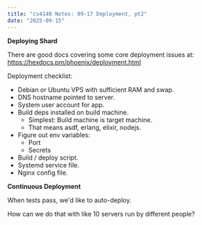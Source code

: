 ```yaml
---
title: "cs4140 Notes: 09-17 Deployment, pt2"
date: "2025-09-15"
---
```


**Deploying Shard**

There are good docs covering some core deployment issues at:
https://hexdocs.pm/phoenix/deployment.html

Deployment checklist:

- Debian or Ubuntu VPS with sufficient RAM and swap.
- DNS hostname pointed to server.
- System user account for app.
- Build deps installed on build machine.
  - Simplest: Build machine is target machine.
  - That means asdf, erlang, elixir, nodejs.
- Figure out env variables:
  - Port
  - Secrets
- Build / deploy script.
- Systemd service file.
- Nginx config file.

**Continuous Deployment**

When tests pass, we'd like to auto-deploy.

How can we do that with like 10 servers run by different people?
